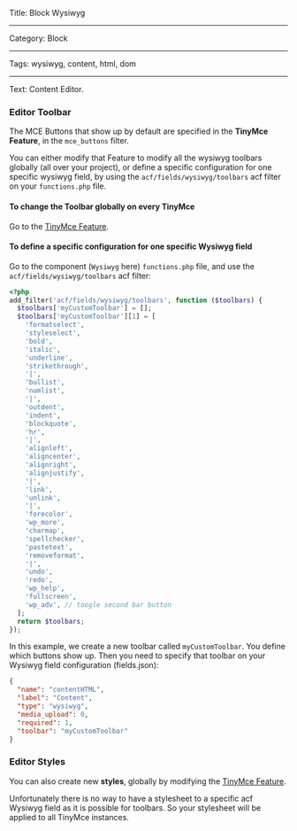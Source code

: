 Title: Block Wysiwyg

----

Category: Block

----

Tags: wysiwyg, content, html, dom

----

Text: Content Editor.

### Editor Toolbar

The MCE Buttons that show up by default are specified in the **TinyMce Feature**, in the `mce_buttons` filter.

You can either modify that Feature to modify all the wysiwyg toolbars globally (all over your project), or define a specific configuration for one specific wysiwyg field, by using the `acf/fields/wysiwyg/toolbars` acf filter on your `functions.php` file.

#### To change the Toolbar globally on every TinyMce
Go to the [TinyMce Feature](../../Features/TinyMce/README.md).

#### To define a specific configuration for one specific Wysiwyg field
Go to the  component (`Wysiwyg` here) `functions.php` file, and use the `acf/fields/wysiwyg/toolbars` acf filter:

```php
<?php
add_filter('acf/fields/wysiwyg/toolbars', function ($toolbars) {
  $toolbars['myCustomToolbar'] = [];
  $toolbars['myCustomToolbar'][1] = [
    'formatselect',
    'styleselect',
    'bold',
    'italic',
    'underline',
    'strikethrough',
    '|',
    'bullist',
    'numlist',
    '|',
    'outdent',
    'indent',
    'blockquote',
    'hr',
    '|',
    'alignleft',
    'aligncenter',
    'alignright',
    'alignjustify',
    '|',
    'link',
    'unlink',
    '|',
    'forecolor',
    'wp_more',
    'charmap',
    'spellchecker',
    'pastetext',
    'removeformat',
    '|',
    'undo',
    'redo',
    'wp_help',
    'fullscreen',
    'wp_adv', // toogle second bar button
  ];
  return $toolbars;
});
```

In this example, we create a new toolbar called `myCustomToolbar`. You define which buttons show up. Then you need to specify that toolbar on your Wysiwyg field configuration (fields.json):

```json
{
  "name": "contentHTML",
  "label": "Content",
  "type": "wysiwyg",
  "media_upload": 0,
  "required": 1,
  "toolbar": "myCustomToolbar"
}
```

### Editor Styles

You can also create new **styles**, globally by modifying the [TinyMce Feature](../../Features/TinyMce/README.md).

Unfortunately there is no way to have a stylesheet to a specific acf Wysiwyg field as it is possible for toolbars. So your stylesheet will be applied to all TinyMce instances.

